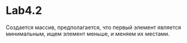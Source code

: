 # Lab4.2
Coздается массив, предполагается, что первый элемент является минимальным, ищем элемент меньше, и меняем их местами.
